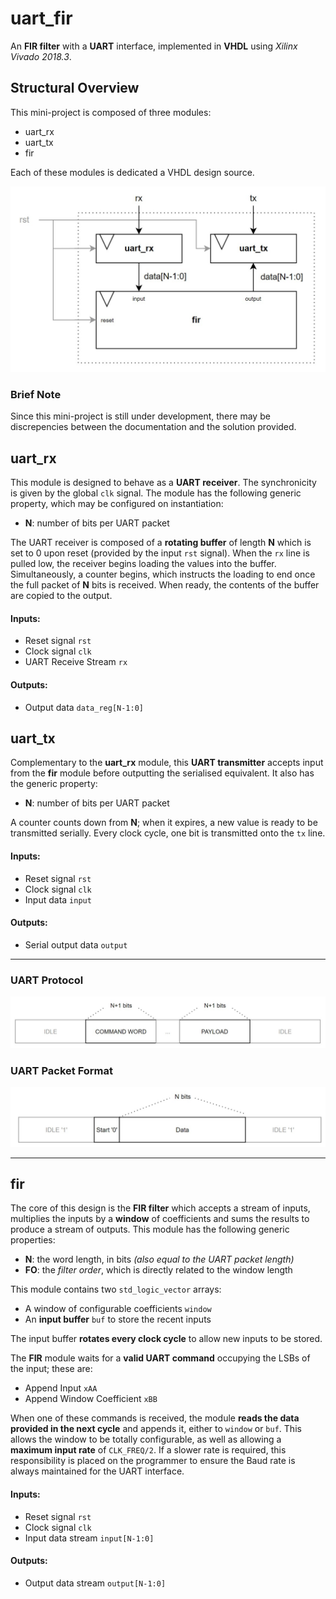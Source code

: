 # uart_fir
An **FIR filter** with a **UART** interface, implemented in **VHDL** using *Xilinx Vivado 2018.3*.

## Structural Overview 
This mini-project is composed of three modules:
* uart_rx
* uart_tx
* fir 

Each of these modules is dedicated a VHDL design source.

![Structural Overview](meta/structural_overview.jpg)

### Brief Note
Since this mini-project is still under development, there may be discrepencies between the documentation and the solution provided.

## uart_rx
This module is designed to behave as a **UART receiver**. The synchronicity is given by the global `clk` signal. The module has the following generic property, which may be configured on instantiation:
* **N**: number of bits per UART packet

The UART receiver is composed of a **rotating buffer** of length **N** which is set to 0 upon reset (provided by the input `rst` signal). When the `rx` line is pulled low, the receiver begins loading the values into the buffer. Simultaneously, a counter begins, which instructs the loading to end once the full packet of **N** bits is received. When ready, the contents of the buffer are copied to the output.
#### Inputs:
* Reset signal `rst`
* Clock signal `clk`
* UART Receive Stream `rx`
#### Outputs:
* Output data `data_reg[N-1:0]`

## uart_tx
Complementary to the **uart_rx** module, this **UART transmitter** accepts input from the **fir** module before outputting the serialised equivalent. It also has the generic property:
* **N**: number of bits per UART packet

A counter counts down from **N**; when it expires, a new value is ready to be transmitted serially. Every clock cycle, one bit is transmitted onto the `tx` line.
#### Inputs:
* Reset signal `rst`
* Clock signal `clk`
* Input data `input`

#### Outputs:
* Serial output data `output`

---
### UART Protocol
![UART Protocol](meta/uart_protocol.jpg)

### UART Packet Format
![UART Packet Format](meta/uart_packet.jpg)

---

## fir
The core of this design is the **FIR filter** which accepts a stream of inputs, multiplies the inputs by a **window** of coefficients and sums the results to produce a stream of outputs. This module has the following generic properties:
* **N**: the word length, in bits *(also equal to the UART packet length)*
* **FO**: the *filter order*, which is directly related to the window length

This module contains two `std_logic_vector` arrays:
* A window of configurable coefficients `window`
* An **input buffer** `buf` to store the recent inputs

The input buffer **rotates every clock cycle** to allow new inputs to be stored.

The **FIR** module waits for a **valid UART command** occupying the LSBs of the input; these are:
* Append Input `xAA`
* Append Window Coefficient `xBB`

When one of these commands is received, the module **reads the data provided in the next cycle** and appends it, either to `window` or `buf`. This allows the window to be totally configurable, as well as allowing a **maximum input rate** of `CLK_FREQ/2`. If a slower rate is required, this responsibility is placed on the programmer to ensure the Baud rate is always maintained for the UART interface.

#### Inputs:
* Reset signal `rst`
* Clock signal `clk`
* Input data stream `input[N-1:0]`
#### Outputs:
* Output data stream `output[N-1:0]`